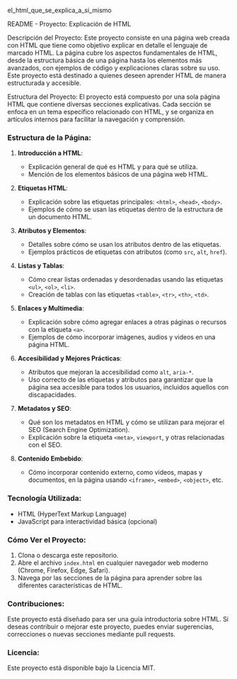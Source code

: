el_html_que_se_explica_a_si_mismo

README - Proyecto: Explicación de HTML

Descripción del Proyecto:
Este proyecto consiste en una página web creada con HTML que tiene como objetivo explicar en detalle el lenguaje de marcado HTML. La página cubre los aspectos fundamentales de HTML, desde la estructura básica de una página hasta los elementos más avanzados, con ejemplos de código y explicaciones claras sobre su uso. Este proyecto está destinado a quienes deseen aprender HTML de manera estructurada y accesible.

Estructura del Proyecto:
El proyecto está compuesto por una sola página HTML que contiene diversas secciones explicativas. Cada sección se enfoca en un tema específico relacionado con HTML, y se organiza en artículos internos para facilitar la navegación y comprensión.

### Estructura de la Página:
1. **Introducción a HTML**:
   - Explicación general de qué es HTML y para qué se utiliza.
   - Mención de los elementos básicos de una página web HTML.
   
2. **Etiquetas HTML**:
   - Explicación sobre las etiquetas principales: `<html>`, `<head>`, `<body>`.
   - Ejemplos de cómo se usan las etiquetas dentro de la estructura de un documento HTML.
   
3. **Atributos y Elementos**:
   - Detalles sobre cómo se usan los atributos dentro de las etiquetas.
   - Ejemplos prácticos de etiquetas con atributos (como `src`, `alt`, `href`).

4. **Listas y Tablas**:
   - Cómo crear listas ordenadas y desordenadas usando las etiquetas `<ul>`, `<ol>`, `<li>`.
   - Creación de tablas con las etiquetas `<table>`, `<tr>`, `<th>`, `<td>`.
   
5. **Enlaces y Multimedia**:
   - Explicación sobre cómo agregar enlaces a otras páginas o recursos con la etiqueta `<a>`.
   - Ejemplos de cómo incorporar imágenes, audios y videos en una página HTML.

6. **Accesibilidad y Mejores Prácticas**:
   - Atributos que mejoran la accesibilidad como `alt`, `aria-*`.
   - Uso correcto de las etiquetas y atributos para garantizar que la página sea accesible para todos los usuarios, incluidos aquellos con discapacidades.

7. **Metadatos y SEO**:
   - Qué son los metadatos en HTML y cómo se utilizan para mejorar el SEO (Search Engine Optimization).
   - Explicación sobre la etiqueta `<meta>`, `viewport`, y otras relacionadas con el SEO.

8. **Contenido Embebido**:
   - Cómo incorporar contenido externo, como videos, mapas y documentos, en la página usando `<iframe>`, `<embed>`, `<object>`, etc.

### Tecnología Utilizada:
- HTML (HyperText Markup Language)
- JavaScript para interactividad básica (opcional)

### Cómo Ver el Proyecto:
1. Clona o descarga este repositorio.
2. Abre el archivo `index.html` en cualquier navegador web moderno (Chrome, Firefox, Edge, Safari).
3. Navega por las secciones de la página para aprender sobre las diferentes características de HTML.

### Contribuciones:
Este proyecto está diseñado para ser una guía introductoria sobre HTML. Si deseas contribuir o mejorar este proyecto, puedes enviar sugerencias, correcciones o nuevas secciones mediante pull requests.

### Licencia:
Este proyecto está disponible bajo la Licencia MIT.

